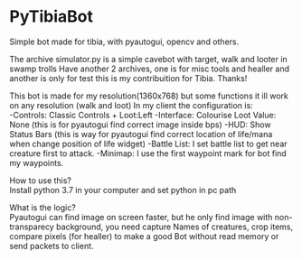 # PyTibiaBot
Simple bot made for tibia, with pyautogui, opencv and others.

The archive simulator.py is a simple cavebot with target, walk and looter in swamp trolls
Have another 2 archives, one is for misc tools and healler and another is only for test
this is my contribuition for Tibia.
Thanks!


This bot is made for my resolution(1360x768) but some functions it ill work on any resolution (walk and loot)
In my client the configuration is:  
-Controls: Classic Controls + Loot:Left
-Interface: Colourise Loot Value: None (this is for pyautogui find correct image inside bps)
-HUD: Show Status Bars (this is way for pyautogui find correct location of life/mana when change position of life widget)
-Battle List: I set battle list to get near creature first to attack.
-Minimap: I use the first waypoint mark for bot find my waypoints.

How to use this?  
Install python 3.7 in your computer and set python in pc path

What is the logic?  
Pyautogui can find image on screen faster, but he only find image with non-transparecy background, you need capture Names of creatures,
crop items, compare pixels (for healler) to make a good Bot without read memory or send packets to client.


